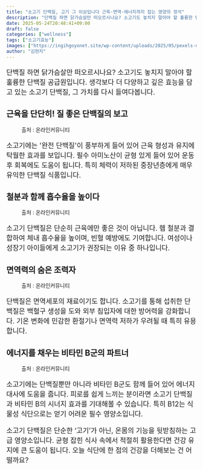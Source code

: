 ```yaml
---
title: "소고기 단백질, 고기 그 이상입니다 근육·면역·에너지까지 잡는 영양의 정석"
description: "단백질 하면 닭가슴살만 떠오르시나요? 소고기도 놓치지 말아야 할 훌륭한 단백질 공급원입니다. 생각보다 더 다양하고 깊은 효능을 담고 있는 소고기 단백질, 그 가치를 다시 들여다봅니다."
date: 2025-05-24T20:48:41+09:00
draft: false
categories: ["wellness"]
tags: ["소고기효능"]
images: ["https://ingihgoyonet.site/wp-content/uploads/2025/05/pexels-mali-65175-1024x682.jpg", "https://ingihgoyonet.site/wp-content/uploads/2025/05/pexels-angele-j-35172-128401-1024x683.jpg", "https://ingihgoyonet.site/wp-content/uploads/2025/05/pexels-samerdaboul-2233729-1024x604.jpg", "https://ingihgoyonet.site/wp-content/uploads/2025/05/pexels-gonzalo-guzman-391363-3997609-1024x819.jpg"]
author: "김현지"
---
```


<p style="font-size:18px">단백질 하면 닭가슴살만 떠오르시나요? 소고기도 놓치지 말아야 할 훌륭한 단백질 공급원입니다. 생각보다 더 다양하고 깊은 효능을 담고 있는 소고기 단백질, 그 가치를 다시 들여다봅니다.</p> <h2 >근육을 단단히! 질 좋은 단백질의 보고</h2> <figure ><img src="https://ingihgoyonet.site/wp-content/uploads/2025/05/pexels-mali-65175-1024x682.jpg" alt="" style="aspect-ratio:16/9;object-fit:cover"/><figcaption >출처 : 온라인커뮤니티</figcaption></figure> <p style="font-size:18px">소고기에는 '완전 단백질'이 풍부하게 들어 있어 근육 형성과 유지에 탁월한 효과를 보입니다. 필수 아미노산이 균형 있게 들어 있어 운동 후 회복에도 도움이 됩니다. 특히 체력이 저하된 중장년층에게 매우 유익한 단백질 식품입니다.</p> <h2 >철분과 함께 흡수율을 높이다</h2> <figure ><img src="https://ingihgoyonet.site/wp-content/uploads/2025/05/pexels-angele-j-35172-128401-1024x683.jpg" alt="" style="aspect-ratio:16/9;object-fit:cover"/><figcaption >출처 : 온라인커뮤니티</figcaption></figure> <p style="font-size:18px">소고기 단백질은 단순히 근육에만 좋은 것이 아닙니다. 헴 철분과 결합하여 체내 흡수율을 높이며, 빈혈 예방에도 기여합니다. 여성이나 성장기 아이들에게 소고기가 권장되는 이유 중 하나입니다.</p> <h2 >면역력의 숨은 조력자</h2> <figure ><img src="https://ingihgoyonet.site/wp-content/uploads/2025/05/pexels-samerdaboul-2233729-1024x604.jpg" alt="" style="aspect-ratio:16/9;object-fit:cover"/><figcaption >출처 : 온라인커뮤니티</figcaption></figure> <p style="font-size:18px">단백질은 면역세포의 재료이기도 합니다. 소고기를 통해 섭취한 단백질은 백혈구 생성을 도와 외부 침입자에 대한 방어력을 강화합니다. 기온 변화에 민감한 환절기나 면역력 저하가 우려될 때 특히 유용합니다.</p> <h2 >에너지를 채우는 비타민 B군의 파트너</h2> <figure ><img src="https://ingihgoyonet.site/wp-content/uploads/2025/05/pexels-gonzalo-guzman-391363-3997609-1024x819.jpg" alt="" style="aspect-ratio:16/9;object-fit:cover"/><figcaption >출처 : 온라인커뮤니티</figcaption></figure> <p style="font-size:18px">소고기에는 단백질뿐만 아니라 비타민 B군도 함께 들어 있어 에너지 대사에 도움을 줍니다. 피로를 쉽게 느끼는 분이라면 소고기 단백질과 비타민 B의 시너지 효과를 기대해볼 수 있습니다. 특히 B12는 식물성 식단으로는 얻기 어려운 필수 영양소입니다.</p> <p style="font-size:18px">소고기 단백질은 단순한 ‘고기’가 아닌, 온몸의 기능을 뒷받침하는 고급 영양소입니다. 균형 잡힌 식사 속에서 적절히 활용한다면 건강 유지에 큰 도움이 됩니다. 오늘 식단에 한 점의 건강을 더해보는 건 어떨까요?</p>